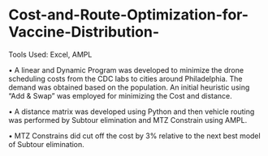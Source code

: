 # Cost-and-Route-Optimization-for-Vaccine-Distribution-

Tools Used: Excel, AMPL

•	A linear and Dynamic Program was developed to minimize the drone scheduling costs from the CDC labs to cities around Philadelphia. The demand was obtained based on the population. An initial heuristic using “Add & Swap” was employed for minimizing the Cost and distance.

•	A distance matrix was developed using Python and then vehicle routing was performed by Subtour elimination and MTZ Constrain using AMPL.

•	MTZ Constrains did cut off the cost by 3% relative to the next best model of Subtour elimination.

